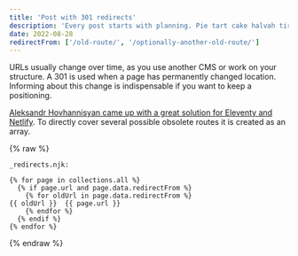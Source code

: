 ```yaml
---
title: 'Post with 301 redirects'
description: 'Every post starts with planning. Pie tart cake halvah tiramisu macaroon chocolate marzipan pie. Jelly tootsie roll cake cake chupa chups. Shortbread tart gummi bears sweet roll!'
date: 2022-08-28
redirectFrom: ['/old-route/', '/optionally-another-old-route/']
---
```


URLs usually change over time, as you use another CMS or work on your structure. A 301 is used when a page has permanently changed location. Informing about this change is indispensable if you want to keep a positioning.

[Aleksandr Hovhannisyan came up with a great solution for Eleventy and Netlify](https://www.aleksandrhovhannisyan.com/blog/eleventy-netlify-redirects/). To directly cover several possible obsolete routes it is created as an array.

{% raw %}

```nunjucks
_redirects.njk:

{% for page in collections.all %}
  {% if page.url and page.data.redirectFrom %}
    {% for oldUrl in page.data.redirectFrom %}
{{ oldUrl }}  {{ page.url }}
    {% endfor %}
  {% endif %}
{% endfor %}
```

{% endraw %}
